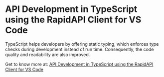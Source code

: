 # API Development in TypeScript using the RapidAPI Client for VS Code

TypeScript helps developers by offering static typing, which enforces type checks during development instead of run time. Consequently, the code quality and readability are also improved.

Get to know more at: [API Development in TypeScript using the RapidAPI Client for VS Code](https://rapidapi.com/guides/api-development-in-typescript-using-rapidapi-vscode-client)
